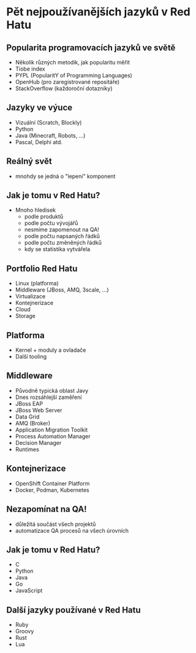 # Pět nejpoužívanějších jazyků v Red Hatu

## Popularita programovacích jazyků ve světě

* Několik různých metodik, jak popularitu měřit
* Tiobe index
* PYPL (PopularitY of Programming Languages)
* OpenHub (pro zaregistrované repositáře)
* StackOverflow (každoroční dotazníky)

## Jazyky ve výuce

* Vizuální (Scratch, Blockly)
* Python
* Java (Minecraft, Robots, ...)
* Pascal, Delphi atd.

## Reálný svět

* mnohdy se jedná o "lepení" komponent

## Jak je tomu v Red Hatu?
* Mnoho hledisek
    - podle produktů
    - podle počtu vývojářů
    - nesmíme zapomenout na QA!
    - podle počtu napsaných řádků
    - podle počtu změněných řádků
    - kdy se statistika vytvářela

## Portfolio Red Hatu

* Linux (platforma)
* Middleware (JBoss, AMQ, 3scale, ...)
* Virtualizace
* Kontejnerizace
* Cloud
* Storage

## Platforma

* Kernel + moduly a ovladače
* Další tooling

## Middleware

* Původně typická oblast Javy
* Dnes rozsáhlejší zaměření
* JBoss EAP
* JBoss Web Server
* Data Grid
* AMQ (Broker)
* Application Migration Toolkit
* Process Automation Manager
* Decision Manager
* Runtimes

## Kontejnerizace

* OpenShift Container Platform
* Docker, Podman, Kubernetes

## Nezapomínat na QA!

* důležitá součást všech projektů
* automatizace QA procesů na všech úrovních

## Jak je tomu v Red Hatu?

* C
* Python
* Java
* Go
* JavaScript

## Další jazyky používané v Red Hatu

* Ruby
* Groovy
* Rust
* Lua
